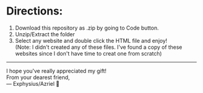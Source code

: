 # Directions:
1. Download this repository as .zip by going to Code button.
2. Unzip/Extract the folder
3. Select any website and double click the HTML file and enjoy! </br>
(Note: I didn't created any of these files. I've found a copy of these websites since I don't have time to creat one from scratch)
- - -
I hope you've really appreciated my gift! </br>
From your dearest friend, </br>
— Exphysius/Azriel 🚄
